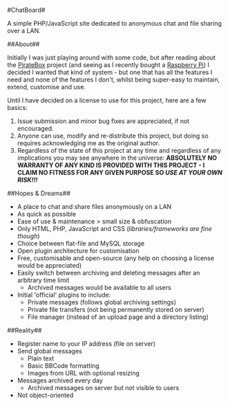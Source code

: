 #ChatBoard#

A simple PHP/JavaScript site dedicated to anonymous chat and file sharing over a LAN.


##About##

Initially I was just playing around with some code, but after reading about the [PirateBox](http://wiki.daviddarts.com/PirateBox) project (and seeing as I recently bought a [Raspberry Pi](http://www.raspberrypi.org/)) I decided I wanted that kind of system - but one that has all the features I need and none of the features I don't, whilst being super-easy to maintain, extend, customise and use.

Until I have decided on a license to use for this project, here are a few basics:

1. Issue submission and minor bug fixes are appreciated, if not encouraged.
2. Anyone can use, modify and re-distribute this project, but doing so requires acknowledging me as the original author.
3. Regardless of the state of this project at any time and regardless of any implications you may see anywhere in the universe: **ABSOLUTELY NO WARRANTY OF ANY KIND IS PROVIDED WITH THIS PROJECT - I CLAIM NO FITNESS FOR ANY GIVEN PURPOSE SO _USE AT YOUR OWN RISK!!!_**


##Hopes & Dreams##

* A place to chat and share files anonymously on a LAN
* As quick as possible
* Ease of use & maintenance > small size & obfuscation
* Only HTML, PHP, JavaScript and CSS (_libraries/frameworks are fine though_)
* Choice between flat-file and MySQL storage
* Open plugin architecture for customisation
* Free, customisable and open-source (any help on choosing a license would be appreciated)
* Easily switch between archiving and deleting messages after an arbitrary time limit
  * Archived messages would be available to all users
* Initial 'official' plugins to include:
  * Private messages (follows global archiving settings)
  * Private file transfers (not being permanently stored on server)
  * File manager (instead of an upload page and a directory listing)


##Reality##

* Register name to your IP address (file on server)
* Send global messages
  * Plain text
  * Basic BBCode formatting
  * Images from URL with optional resizing
* Messages archived every day
  * Archived messages on server but not visible to users
* Not object-oriented